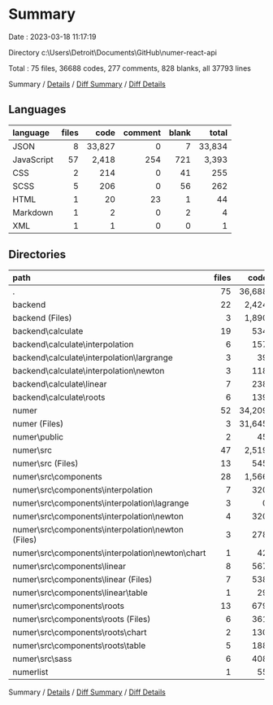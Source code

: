 # Summary

Date : 2023-03-18 11:17:19

Directory c:\\Users\\Detroit\\Documents\\GitHub\\numer-react-api

Total : 75 files,  36688 codes, 277 comments, 828 blanks, all 37793 lines

Summary / [Details](details.md) / [Diff Summary](diff.md) / [Diff Details](diff-details.md)

## Languages
| language | files | code | comment | blank | total |
| :--- | ---: | ---: | ---: | ---: | ---: |
| JSON | 8 | 33,827 | 0 | 7 | 33,834 |
| JavaScript | 57 | 2,418 | 254 | 721 | 3,393 |
| CSS | 2 | 214 | 0 | 41 | 255 |
| SCSS | 5 | 206 | 0 | 56 | 262 |
| HTML | 1 | 20 | 23 | 1 | 44 |
| Markdown | 1 | 2 | 0 | 2 | 4 |
| XML | 1 | 1 | 0 | 0 | 1 |

## Directories
| path | files | code | comment | blank | total |
| :--- | ---: | ---: | ---: | ---: | ---: |
| . | 75 | 36,688 | 277 | 828 | 37,793 |
| backend | 22 | 2,424 | 201 | 319 | 2,944 |
| backend (Files) | 3 | 1,890 | 0 | 29 | 1,919 |
| backend\\calculate | 19 | 534 | 201 | 290 | 1,025 |
| backend\\calculate\\interpolation | 6 | 157 | 52 | 76 | 285 |
| backend\\calculate\\interpolation\\largrange | 3 | 39 | 24 | 23 | 86 |
| backend\\calculate\\interpolation\\newton | 3 | 118 | 28 | 53 | 199 |
| backend\\calculate\\linear | 7 | 238 | 62 | 108 | 408 |
| backend\\calculate\\roots | 6 | 139 | 87 | 106 | 332 |
| numer | 52 | 34,209 | 34 | 498 | 34,741 |
| numer (Files) | 3 | 31,645 | 0 | 4 | 31,649 |
| numer\\public | 2 | 45 | 23 | 2 | 70 |
| numer\\src | 47 | 2,519 | 11 | 492 | 3,022 |
| numer\\src (Files) | 13 | 545 | 7 | 37 | 589 |
| numer\\src\\components | 28 | 1,566 | 4 | 360 | 1,930 |
| numer\\src\\components\\interpolation | 7 | 320 | 0 | 104 | 424 |
| numer\\src\\components\\interpolation\\lagrange | 3 | 0 | 0 | 3 | 3 |
| numer\\src\\components\\interpolation\\newton | 4 | 320 | 0 | 101 | 421 |
| numer\\src\\components\\interpolation\\newton (Files) | 3 | 278 | 0 | 86 | 364 |
| numer\\src\\components\\interpolation\\newton\\chart | 1 | 42 | 0 | 15 | 57 |
| numer\\src\\components\\linear | 8 | 567 | 3 | 147 | 717 |
| numer\\src\\components\\linear (Files) | 7 | 538 | 3 | 139 | 680 |
| numer\\src\\components\\linear\\table | 1 | 29 | 0 | 8 | 37 |
| numer\\src\\components\\roots | 13 | 679 | 1 | 109 | 789 |
| numer\\src\\components\\roots (Files) | 6 | 361 | 0 | 69 | 430 |
| numer\\src\\components\\roots\\chart | 2 | 130 | 0 | 16 | 146 |
| numer\\src\\components\\roots\\table | 5 | 188 | 1 | 24 | 213 |
| numer\\src\\sass | 6 | 408 | 0 | 95 | 503 |
| numerlist | 1 | 55 | 42 | 11 | 108 |

Summary / [Details](details.md) / [Diff Summary](diff.md) / [Diff Details](diff-details.md)